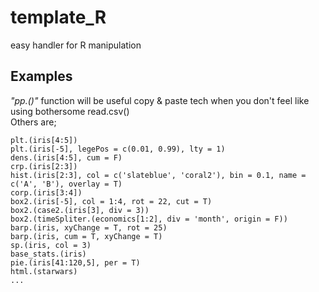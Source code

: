 # template_R
easy handler for R manipulation <br>

## Examples <br>
*"pp.()"* function will be useful copy & paste tech when you don't feel like using bothersome read.csv() <br>
Others are; <br>

    plt.(iris[4:5])
    plt.(iris[-5], legePos = c(0.01, 0.99), lty = 1)
    dens.(iris[4:5], cum = F)
    crp.(iris[2:3])
    hist.(iris[2:3], col = c('slateblue', 'coral2'), bin = 0.1, name = c('A', 'B'), overlay = T)
    corp.(iris[3:4])
    box2.(iris[-5], col = 1:4, rot = 22, cut = T)
    box2.(case2.(iris[3], div = 3))
    box2.(timeSpliter.(economics[1:2], div = 'month', origin = F))
    barp.(iris, xyChange = T, rot = 25)
    barp.(iris, cum = T, xyChange = T)
    sp.(iris, col = 3)
    base_stats.(iris)
    pie.(iris[41:120,5], per = T)
    html.(starwars)
    ...
